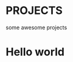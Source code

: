 # PROJECTS
some awesome projects

<html>
  <head>
    <title></title>
  </head>
  <body>
    <h1>Hello world</h1>
  </body>
  </html>
